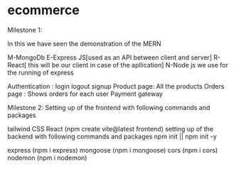 # ecommerce


Milestone 1:

In this we have seen the demonstration of the MERN

M-MongoDb
E-Express JS[used as an API between client and server]
R-React[ this will be our client in case of the apllication] 
N-Node js we use for the running of express

Authentication : login logout signup
Product page: All the products
Orders page : Shows orders for each user
Payment gateway



Milestone 2:
Setting up of the frontend with following commands and packages

tailwind CSS
React (npm create vite@latest frontend)
setting up of the backend with following commands and packages npm init || npm init -y

express (npm i express)
mongoose (npm i mongoose)
cors (npm i cors)
nodemon (npm i nodemon)